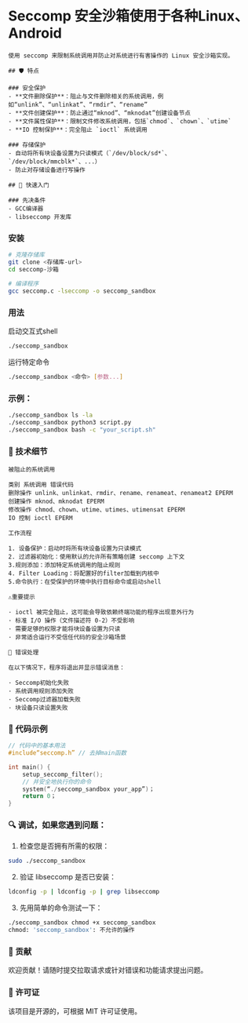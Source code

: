 # Seccomp 安全沙箱使用于各种Linux、Android
```
使用 seccomp 来限制系统调用并防止对系统进行有害操作的 Linux 安全沙箱实现。

## 🛡️ 特点

### 安全保护
- **文件删除保护**：阻止与文件删除相关的系统调用，例如“unlink”、“unlinkat”、“rmdir”、“rename”
- **文件创建保护**：防止通过“mknod”、“mknodat”创建设备节点
- **文件属性保护**：限制文件修改系统调用，包括`chmod`、`chown`、`utime`
- **IO 控制保护**：完全阻止 `ioctl` 系统调用

### 存储保护
- 自动将所有块设备设置为只读模式（`/dev/block/sd*`、`/dev/block/mmcblk*`、...）
- 防止对存储设备进行写操作

## 🚀 快速入门

### 先决条件
- GCC编译器
- libseccomp 开发库
```

### 安装
```bash
# 克隆存储库
git clone <存储库-url>
cd seccomp-沙箱

# 编译程序
gcc seccomp.c -lseccomp -o seccomp_sandbox
```

### 用法
启动交互式shell
```bash
./seccomp_sandbox
```

运行特定命令
```bash
./seccomp_sandbox <命令> [参数...]
```

### 示例：
```bash
./seccomp_sandbox ls -la
./seccomp_sandbox python3 script.py
./seccomp_sandbox bash -c "your_script.sh"
```

### 🔧 技术细节
```
被阻止的系统调用

类别 系统调用 错误代码
删除操作 unlink、unlinkat、rmdir、rename、renameat、renameat2 EPERM
创建操作 mknod、mknodat EPERM
修改操作 chmod、chown、utime、utimes、utimensat EPERM
IO 控制 ioctl EPERM

工作流程

1. 设备保护：启动时将所有块设备设置为只读模式
2. 过滤器初始化：使用默认的允许所有策略创建 seccomp 上下文
3.规则添加：添加特定系统调用的阻止规则
4. Filter Loading：将配置好的filter加载到内核中
5.命令执行：在受保护的环境中执行目标命令或启动shell

⚠️重要提示

· ioctl 被完全阻止，这可能会导致依赖终端功能的程序出现意外行为
· 标准 I/O 操作（文件描述符 0-2）不受影响
· 需要足够的权限才能将块设备设置为只读
· 非常适合运行不受信任代码的安全沙箱场景

🐛 错误处理

在以下情况下，程序将退出并显示错误消息：

· Seccomp初始化失败
· 系统调用规则添加失败
· Seccomp过滤器加载失败
· 块设备只读设置失败
```

### 📝 代码示例

```c
// 代码中的基本用法
#include“seccomp.h” // 去掉main函数

int main() {
    setup_seccomp_filter();
    // 并安全地执行你的命令
    system(“./seccomp_sandbox your_app”)；
    return 0；
}
```

### 🔍 调试，如果您遇到问题：

1. 检查您是否拥有所需的权限：
```bash
sudo ./seccomp_sandbox
```

2. 验证 libseccomp 是否已安装：
```bash
ldconfig -p | ldconfig -p | grep libseccomp
```

3. 先用简单的命令测试一下：
```bash
./seccomp_sandbox chmod +x seccomp_sandbox
chmod: 'seccomp_sandbox': 不允许的操作
```

### 🤝 贡献
欢迎贡献！请随时提交拉取请求或针对错误和功能请求提出问题。

### 📄 许可证
该项目是开源的，可根据 MIT 许可证使用。
